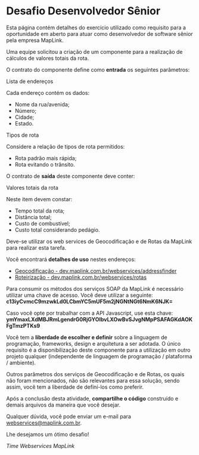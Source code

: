 Desafio Desenvolvedor Sênior
======================================

Esta página contém detalhes do exercício utilizado como requisito para a oportunidade em aberto para atuar como desenvolvedor de software sênior pela empresa MapLink.

Uma equipe solicitou a criação de um componente para a realização de cálculos de valores totais da rota.

O contrato do componente define como <b>entrada</b> os seguintes parâmetros:

Lista de endereços

Cada endereço contém os dados:

* Nome da rua/avenida;
* Número;
* Cidade;
* Estado.

Tipos de rota

Considere a relação de tipos de rota permitidos:

* Rota padrão mais rápida;
* Rota evitando o trânsito.

O contrato de <b>saída</b> deste componente deve conter:

Valores totais da rota

Neste item devem constar: 

* Tempo total da rota;
* Distância total;
* Custo de combustível;
* Custo total considerando pedágio.

Deve-se utilizar os web services de Geocodificação e de Rotas da MapLink para realizar esta tarefa. 

Você encontrará <b>detalhes de uso</b> nestes endereços:

* <a href="http://dev.maplink.com.br/webservices/addressfinder/" target="_blank">Geocodificação - dev.maplink.com.br/webservices/addressfinder</a>
* <a href="http://dev.maplink.com.br/webservices/rotas/" target="_blank">Roteirização - dev.maplink.com.br/webservices/rotas</a>

Para consumir os métodos dos serviços SOAP da MapLink é necessário utilizar uma chave de acesso. Você deve utilizar a seguinte: <b>c13iyCvmcC9mzwkLd0LCbmYC5mUF5m2jNGNtNGt6NmK6NJK=</b>

Caso você opte por trabalhar com a API Javascript, use esta chave: <b>ymYmaxLXdMBJRmLgendrG0RjGYOIbvLXOwBvSJvgNMpPSAFAGKdAOKFgTmzPTKs9</b>

Você tem a <b>liberdade de escolher e definir</b> sobre a linguagem de programação, frameworks, design e arquitetura a ser adotada. O único requisito é a disponibilização deste componente para a utilização em outro projeto qualquer (independente de linguagem de programação / plataforma / ambiente).

Outros parâmetros dos serviços de Geocodificação e de Rotas, os quais não foram mencionados, não são relevantes para essa solução, sendo assim, você tem a liberdade de definí-los como preferir.

Após a conclusão desta atividade, <b>compartilhe o código</b> construído e demais arquivos da maneira que você desejar.

Qualquer dúvida, você pode enviar um e-mail para webservices@maplink.com.br.

Lhe desejamos um ótimo desafio!

*Time Webservices MapLink*